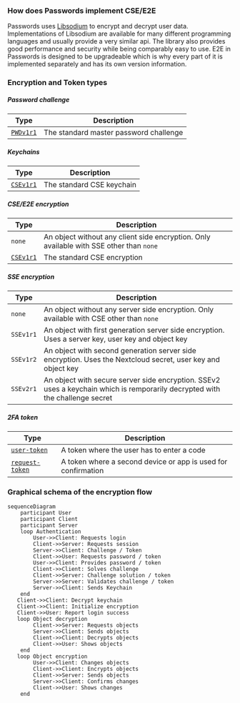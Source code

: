 ### How does Passwords implement CSE/E2E
Passwords uses [Libsodium](https://download.libsodium.org/doc) to encrypt and decrypt user data.
Implementations of Libsodium are available for many different programming languages and usually provide a very similar api.
The library also provides good performance and security while being comparably easy to use.
E2E in Passwords is designed to be upgradeable which is why every part of it is implemented separately and has its own version information.


### Encryption and Token types
##### Password challenge
| Type | Description |
| --- | --- |
| [`PWDv1r1`](./Encryption/PWDv1Challenge) | The standard master password challenge |

##### Keychains
| Type | Description |
| --- | --- |
| [`CSEv1r1`](./Encryption/CSEv1Keychain) | The standard CSE keychain |

##### CSE/E2E encryption
| Type | Description |
| --- | --- |
| `none` | An object without any client side encryption. Only available with SSE other than `none` |
| [`CSEv1r1`](./Encryption/CSEv1Encryption) | The standard CSE encryption |

##### SSE encryption
| Type | Description |
| --- | --- |
| `none` | An object without any server side encryption. Only available with CSE other than `none` |
| `SSEv1r1` | An object with first generation server side encryption. Uses a server key, user key and object key |
| `SSEv1r2` | An object with second generation server side encryption. Uses the Nextcloud secret, user key and object key |
| `SSEv2r1` | An object with secure server side encryption. SSEv2 uses a keychain which is remporarily decrypted with the challenge secret |

##### 2FA token
| Type | Description |
| --- | --- |
| [`user-token`](./Token#user-token) | A token where the user has to enter a code |
| [`request-token`](./Token#request-token) | A token where a second device or app is used for confirmation |



### Graphical schema of the encryption flow
```mermaid
sequenceDiagram
    participant User
    participant Client
    participant Server
    loop Authentication
        User->>Client: Requests login
        Client->>Server: Requests session
        Server->>Client: Challenge / Token
        Client->>User: Requests password / token
        User->>Client: Provides password / token
        Client->>Client: Solves challenge
        Client->>Server: Challenge solution / token
        Server->>Server: Validates challenge / token
        Server->>Client: Sends Keychain
    end
   Client->>Client: Decrypt keychain
   Client->>Client: Initialize encryption
   Client->>User: Report login success
   loop Object decryption
        Client->>Server: Requests objects
        Server->>Client: Sends objects
        Client->>Client: Decrypts objects
        Client->>User: Shows objects
    end
   loop Object encryption
        User->>Client: Changes objects
        Client->>Client: Encrypts objects
        Client->>Server: Sends objects
        Server->>Client: Confirms changes
        Client->>User: Shows changes
    end
```